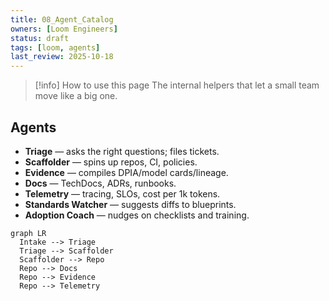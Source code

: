 ```yaml
---
title: 08_Agent_Catalog
owners: [Loom Engineers]
status: draft
tags: [loom, agents]
last_review: 2025-10-18
---
```


> [!info] How to use this page
> The internal helpers that let a small team move like a big one.

## Agents
- **Triage** — asks the right questions; files tickets.
- **Scaffolder** — spins up repos, CI, policies.
- **Evidence** — compiles DPIA/model cards/lineage.
- **Docs** — TechDocs, ADRs, runbooks.
- **Telemetry** — tracing, SLOs, cost per 1k tokens.
- **Standards Watcher** — suggests diffs to blueprints.
- **Adoption Coach** — nudges on checklists and training.

```mermaid
graph LR
  Intake --> Triage
  Triage --> Scaffolder
  Scaffolder --> Repo
  Repo --> Docs
  Repo --> Evidence
  Repo --> Telemetry
```
